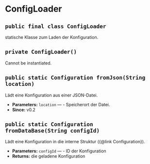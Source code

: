 # ConfigLoader


## `public final class ConfigLoader`

statische Klasse zum Laden der Konfiguration.

## `private ConfigLoader()`

Cannot be instantiated.

## `public static Configuration fromJson(String location)`

Lädt eine Konfiguration aus einer JSON-Datei.

 * **Parameters:** `location` — - Speicherort der Datei.
 * **Since:** v0.2

## `public static Configuration fromDataBase(String configId)`

Lädt eine Konfiguration in die interne Struktur ({@link Configuration}).

 * **Parameters:** `configId` — - ID der Konfiguration
 * **Returns:** die geladene Konfiguration
